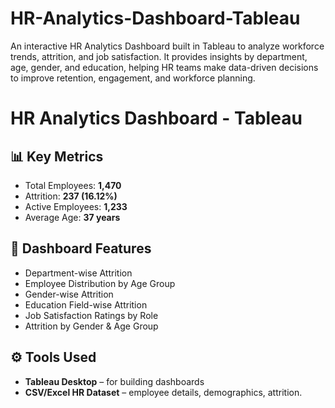 # HR-Analytics-Dashboard-Tableau
An interactive HR Analytics Dashboard built in Tableau to analyze workforce trends, attrition, and job satisfaction. It provides insights by department, age, gender, and education, helping HR teams make data-driven decisions to improve retention, engagement, and workforce planning.
# HR Analytics Dashboard - Tableau
## 📊 Key Metrics
- Total Employees: **1,470**
- Attrition: **237 (16.12%)**
- Active Employees: **1,233**
- Average Age: **37 years**
## 🔎 Dashboard Features
- Department-wise Attrition  
- Employee Distribution by Age Group  
- Gender-wise Attrition  
- Education Field-wise Attrition  
- Job Satisfaction Ratings by Role  
- Attrition by Gender & Age Group  
## ⚙️ Tools Used
- **Tableau Desktop** – for building dashboards  
- **CSV/Excel HR Dataset** – employee details, demographics, attrition.
